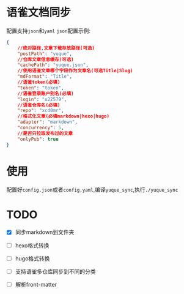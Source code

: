 # 语雀文档同步

配置支持`json`和`yaml`
`json`配置示例:

```json
{
    //绝对路径,文章下载存放路径(可选)
    "postPath": "yuque",
    //仓库文章信息缓存(可选)
    "cachePath": "yuque.json",
    //使用语雀文章哪个字段作为文章名(可选Title|Slug)
    "mdFormat": "Title",
    //语雀token(必填)
    "token": "token",
    //语雀登录账户别名(必填)
    "login": "u22579",
    //语雀仓库名(必填)
    "repo": "xcd0mr",
    //格式化文章(必填markdown|hexo|hugo)
    "adapter": "markdown",
    "concurrency": 5,
    //是否只拉取发布过的文章
    "onlyPub": true
}
```

# 使用

配置好`config.json`或者`config.yaml`,编译`yuque_sync`,执行`./yuque_sync`

# TODO

- [x] 同步markdown到文件夹
- [ ] hexo格式转换
- [ ] hugo格式转换
- [ ] 支持语雀多仓库同步到不同的分类
- [ ] 解析front-matter

